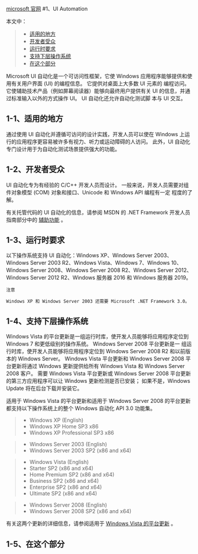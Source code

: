 [microsoft 官网](https://docs.microsoft.com/en-us/windows/win32/winauto/entry-uiauto-win32)
#1、UI Automation

本文中：
> * [适用的地方](#1-1)
> * [开发者受众](#1-2)
> * [运行时要求](#1-3)
> * [支持下层操作系统](#1-4)
> * [在这个部分](#1-5)


Microsoft UI 自动化是一个可访问性框架，它使 Windows 应用程序能够提供和使用有关用户界面 (UI) 的编程信息。 它提供对桌面上大多数 UI 元素的
编程访问。 它使辅助技术产品（例如屏幕阅读器）能够向最终用户提供有关 UI 的信息，并通过标准输入以外的方式操作 UI。 UI 自动化还允许自动化测试脚
本与 UI 交互。
    
## 1-1、适用的地方

通过使用 UI 自动化并遵循可访问的设计实践，开发人员可以使在 Windows 上运行的应用程序更容易被许多有视力、听力或运动障碍的人访问。 此外，UI 
自动化专门设计用于为自动化测试场景提供强大的功能。
    
## 1-2、开发者受众

UI 自动化专为有经验的 C/C++ 开发人员而设计。 一般来说，开发人员需要对组件对象模型 (COM) 对象和接口、Unicode 和 Windows API 编程有一定
程度的了解。
    
有关托管代码的 UI 自动化的信息，请参阅 MSDN 的 .NET Framework 开发人员指南部分中的 [辅助功能](https://docs.microsoft.com/en-us/dotnet/framework/ui-automation/) 。

## 1-3、运行时要求

以下操作系统支持 UI 自动化：Windows XP、Windows Server 2003、Windows Server 2003 R2、Windows Vista、Windows 7、Windows 10、
Windows Server 2008、Windows Server 2008 R2、Windows Server 2012、Windows Server 2012 R2、Windows 服务器 2016 和 Windows 
服务器 2019。

    注意
    
    Windows XP 和 Windows Server 2003 还需要 Microsoft .NET Framework 3.0。

## 1-4、支持下层操作系统

Windows Vista 的平台更新是一组运行时库，使开发人员能够将应用程序定位到 Windows 7 和更低级别的操作系统。 Windows Server 2008 平台更新是一
组运行时库，使开发人员能够将应用程序定位到 Windows Server 2008 R2 和以前版本的 Windows Server。 Windows Vista 平台更新和 Windows 
Server 2008 平台更新将通过 Windows 更新提供给所有 Windows Vista 和 Windows Server 2008 客户。 需要 Windows Vista 平台更新或 Windows 
Server 2008 平台更新的第三方应用程序可以让 Windows 更新检测是否已安装； 如果不是，Windows Update 将在后台下载并安装它。

适用于 Windows Vista 的平台更新和适用于 Windows Server 2008 的平台更新都支持以下操作系统上的整个 Windows 自动化 API 3.0 功能集。

> * Windows XP (English)
> * Windows XP Home SP3 x86
> * Windows XP Professional SP3 x86

> * Windows Server 2003 (English)
> * Windows Server 2003 SP2 (x86 and x64)

> * Windows Vista (English)
> * Starter SP2 (x86 and x64)
> * Home Premium SP2 (x86 and x64)
> * Business SP2 (x86 and x64)
> * Enterprise SP2 (x86 and x64)
> * Ultimate SP2 (x86 and x64)

> * Windows Server 2008 (English)
> * Windows Server 2008 SP2 (x86 and x64)

有关这两个更新的详细信息，请参阅适用于 [Windows Vista 的平台更新](https://docs.microsoft.com/en-us/windows/win32/win7ip/platform-update-for-windows-vista-portal) 。

## 1-5、在这个部分
